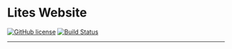 # Lites Website
[![GitHub license](https://img.shields.io/badge/license-MIT-blue.svg)](https://raw.githubusercontent.com/BlackrockDigital/startbootstrap-round-about/master/LICENSE)
[![Build Status](https://travis-ci.org/LitesGroup/lites-website.svg?branch=master)](https://travis-ci.org/LitesGroup/lites-website)
<hr>
